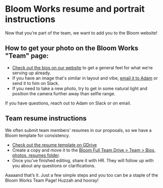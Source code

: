 # Bloom Works resume and portrait instructions

Now that you're part of the team, we want to add you to the Bloom website!

## How to get your photo on the Bloom Works "Team" page:

* [Check out the bios on our website](https://bloomworks.digital/team) to get a general feel for what we’re serving up already.
* If you have an image that's similar in layout and vibe, [email it to Adam](mailto:adam@bloomworks.digital) or send it to him on Slack. 
* If you need to take a new photo, try to get in some natural light and position the camera further away than selfie range.
 
If you have questions, reach out to Adam on Slack or on email.
 
## Team resume instructions

We often submit team members' resumes in our proposals, so we have a Bloom template for consistency. 

* [Check out the resume template on GDrive](https://docs.google.com/document/d/1IS46KYx0JhVQKmTGxg8M_wS6nJSkADg35j3DynwWw5Y/edit?usp=sharing)
* Create a copy and move it to the [Bloom Full Team Drive > Team > Bios, photos, resumes folder](https://drive.google.com/drive/u/0/folders/1wqWI38uNF0l8XbqhPGGLFDN-m26A4s60).
* Once you've finished editing, share it with HR. They will follow up with you about any questions or clarifications. 
 
Aaaaand that’s it. Just a few simple steps and you too can be a staple of the Bloom Works Team Page! Huzzah and hooray!


